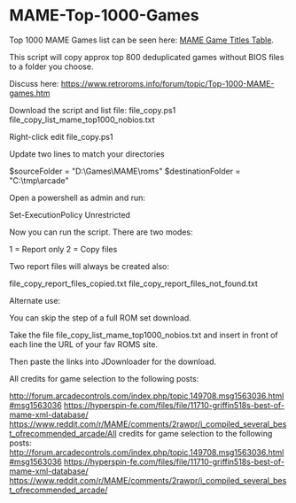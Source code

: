 # MAME-Top-1000-Games
Top 1000 MAME Games list can be seen here: [MAME Game Titles Table](mame_game_titles.md).

This script will copy approx top 800 deduplicated games without BIOS files to a folder you choose.

Discuss here:
https://www.retroroms.info/forum/topic/Top-1000-MAME-games.htm

Download the script and list file:
file_copy.ps1
file_copy_list_mame_top1000_nobios.txt

Right-click edit file_copy.ps1

Update two lines to match your directories

$sourceFolder = "D:\Games\MAME\roms"
$destinationFolder = "C:\tmp\arcade"

Open a powershell as admin and run:

Set-ExecutionPolicy Unrestricted

Now you can run the script.  There are two modes:

1 = Report only
2 = Copy files

Two report files will always be created also:

file_copy_report_files_copied.txt
file_copy_report_files_not_found.txt

Alternate use:

You can skip the step of a full ROM set download.

Take the file file_copy_list_mame_top1000_nobios.txt and insert in front of each line the URL of your fav ROMS site.

Then paste the links into JDownloader for the download.

All credits for game selection to the following posts:

http://forum.arcadecontrols.com/index.php/topic,149708.msg1563036.html#msg1563036
https://hyperspin-fe.com/files/file/11710-griffin518s-best-of-mame-xml-database/
https://www.reddit.com/r/MAME/comments/2rawpr/i_compiled_several_best_ofrecommended_arcade/All credits for game selection to the following posts:
http://forum.arcadecontrols.com/index.php/topic,149708.msg1563036.html#msg1563036
https://hyperspin-fe.com/files/file/11710-griffin518s-best-of-mame-xml-database/
https://www.reddit.com/r/MAME/comments/2rawpr/i_compiled_several_best_ofrecommended_arcade/
